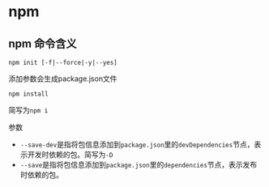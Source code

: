 # npm

## npm 命令含义

```
npm init [-f|--force|-y|--yes] 
```
添加参数会生成package.json文件


```
npm install
```

简写为`npm i`

参数
+ `--save-dev`是指将包信息添加到`package.json`里的`devDependencies`节点，表示开发时依赖的包。简写为`-D`
+ `--save`是指将包信息添加到`package.json`里的`dependencies`节点，表示发布时依赖的包。

